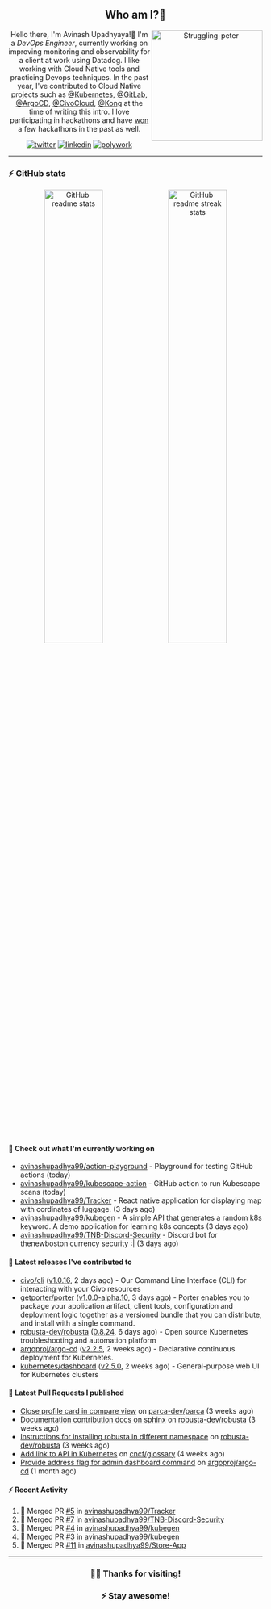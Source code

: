 <div align='center'>
  
## Who am I?🤔

<img align="right" width="220" src="https://media.giphy.com/media/YFkpsHWCsNUUo/giphy.gif" alt="Struggling-peter" />

Hello there, I'm Avinash Upadhyaya!👋 I'm a _DevOps Engineer_, currently working on improving monitoring and observability for a client at work using Datadog. I like working with Cloud Native tools and practicing Devops techniques. In the past year, I've contributed to Cloud Native projects such as [@Kubernetes](https://github.com/pulls?q=is%3Apr+author%3Aavinashupadhya99+archived%3Afalse+user%3Akubernetes), [@GitLab](https://gitlab.com/groups/gitlab-org/-/merge_requests?scope=all&state=all&author_username=avinashupadhya99), [@ArgoCD](https://github.com/pulls?q=is%3Apr+author%3Aavinashupadhya99+archived%3Afalse+user%3Aargoproj), [@CivoCloud](https://github.com/pulls?q=is%3Apr+author%3Aavinashupadhya99+archived%3Afalse+user%3Acivo), [@Kong](https://github.com/pulls?q=is%3Apr+author%3Aavinashupadhya99+archived%3Afalse+user%3AKong) at the time of writing this intro. I love participating in hackathons and have [won](https://devpost.com/avinashupadhya99) a few hackathons in the past as well.


[![twitter](https://img.shields.io/badge/-@avinash__ukr-%231DA1F2?style=for-the-badge&logo=twitter&logoColor=ffffff)](https://twitter.com/avinash_ukr)
[![linkedin](https://img.shields.io/badge/-Avinash%20Upadhyaya-%230A67C3?style=for-the-badge&logo=linkedin&logoColor=ffffff)](https://www.linkedin.com/in/avinash-upadhyaya/)
[![polywork](https://img.shields.io/badge/-@avinashupadhya99-%23338BFF?style=for-the-badge&logo=polywork&logoColor=ffffff)](https://www.polywork.com/avinashupadhya99)

---

</div>

### ⚡ GitHub stats

<p align="center">
  <img width="48%" src="https://github-readme-stats.vercel.app/api?username=avinashupadhya99&show_icons=true&theme=tokyonight" alt="GitHub readme stats" />
  <img width="48%" src="https://github-readme-streak-stats.herokuapp.com?user=avinashupadhya99&theme=dark&hide_border=true&date_format=M%20j%5B%2C%20Y%5D" alt="GitHub readme streak stats" />
</p>

#### 👷 Check out what I'm currently working on

- [avinashupadhya99/action-playground](https://github.com/avinashupadhya99/action-playground) - Playground for testing GitHub actions (today)
- [avinashupadhya99/kubescape-action](https://github.com/avinashupadhya99/kubescape-action) - GitHub action to run Kubescape scans (today)
- [avinashupadhya99/Tracker](https://github.com/avinashupadhya99/Tracker) - React native application for displaying map with cordinates of luggage.  (3 days ago)
- [avinashupadhya99/kubegen](https://github.com/avinashupadhya99/kubegen) - A simple API that generates a random k8s keyword. A demo application for learning k8s concepts (3 days ago)
- [avinashupadhya99/TNB-Discord-Security](https://github.com/avinashupadhya99/TNB-Discord-Security) - Discord bot for thenewboston currency security :| (3 days ago)

#### 🔭 Latest releases I've contributed to

- [civo/cli](https://github.com/civo/cli) ([v1.0.16](https://github.com/civo/cli/releases/tag/v1.0.16), 2 days ago) - Our Command Line Interface (CLI) for interacting with your Civo resources
- [getporter/porter](https://github.com/getporter/porter) ([v1.0.0-alpha.10](https://github.com/getporter/porter/releases/tag/v1.0.0-alpha.10), 3 days ago) - Porter enables you to package your application artifact, client tools, configuration and deployment logic together as a versioned bundle that you can distribute, and install with a single command.
- [robusta-dev/robusta](https://github.com/robusta-dev/robusta) ([0.8.24](https://github.com/robusta-dev/robusta/releases/tag/0.8.24), 6 days ago) - Open source Kubernetes troubleshooting and automation platform
- [argoproj/argo-cd](https://github.com/argoproj/argo-cd) ([v2.2.5](https://github.com/argoproj/argo-cd/releases/tag/v2.2.5), 2 weeks ago) - Declarative continuous deployment for Kubernetes.
- [kubernetes/dashboard](https://github.com/kubernetes/dashboard) ([v2.5.0](https://github.com/kubernetes/dashboard/releases/tag/v2.5.0), 2 weeks ago) - General-purpose web UI for Kubernetes clusters

#### 🔨 Latest Pull Requests I published

- [Close profile card in compare view](https://github.com/parca-dev/parca/pull/586) on [parca-dev/parca](https://github.com/parca-dev/parca) (3 weeks ago)
- [Documentation contribution docs on sphinx](https://github.com/robusta-dev/robusta/pull/182) on [robusta-dev/robusta](https://github.com/robusta-dev/robusta) (3 weeks ago)
- [Instructions for installing robusta in different namespace](https://github.com/robusta-dev/robusta/pull/180) on [robusta-dev/robusta](https://github.com/robusta-dev/robusta) (3 weeks ago)
- [Add link to API in Kubernetes](https://github.com/cncf/glossary/pull/348) on [cncf/glossary](https://github.com/cncf/glossary) (4 weeks ago)
- [Provide address flag for admin dashboard command](https://github.com/argoproj/argo-cd/pull/8095) on [argoproj/argo-cd](https://github.com/argoproj/argo-cd) (1 month ago)

#### ⚡ Recent Activity

<!--START_SECTION:activity-->
1. 🎉 Merged PR [#5](https://github.com/avinashupadhya99/Tracker/pull/5) in [avinashupadhya99/Tracker](https://github.com/avinashupadhya99/Tracker)
2. 🎉 Merged PR [#7](https://github.com/avinashupadhya99/TNB-Discord-Security/pull/7) in [avinashupadhya99/TNB-Discord-Security](https://github.com/avinashupadhya99/TNB-Discord-Security)
3. 🎉 Merged PR [#4](https://github.com/avinashupadhya99/kubegen/pull/4) in [avinashupadhya99/kubegen](https://github.com/avinashupadhya99/kubegen)
4. 🎉 Merged PR [#3](https://github.com/avinashupadhya99/kubegen/pull/3) in [avinashupadhya99/kubegen](https://github.com/avinashupadhya99/kubegen)
5. 🎉 Merged PR [#11](https://github.com/avinashupadhya99/Store-App/pull/11) in [avinashupadhya99/Store-App](https://github.com/avinashupadhya99/Store-App)
<!--END_SECTION:activity-->



---

<div align='center'>
  
### 🙇‍♂️ Thanks for visiting!
### ⚡ Stay awesome!
  
</div>


